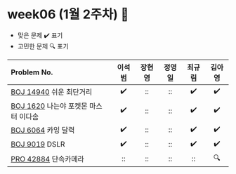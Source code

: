 
# week06 (1월 2주차) :pencil:

- 맞은 문제 :heavy_check_mark: 표기
- 고민한 문제 :mag: 표기


|Problem No.|이석범|장현영|정영일|최규림|김아영|
| :------------------------------------------------------------------------------------------- | :----------------: | :----------------: | :----------------: | :----------------: | :----------------: |
| [BOJ 14940](https://www.acmicpc.net/problem/14940) 쉬운 최단거리                     | :heavy_check_mark: | :: | :: | :heavy_check_mark: | :heavy_check_mark: |
| [BOJ 1620](https://www.acmicpc.net/problem/1620) 나는야 포켓몬 마스터 이다솜                             | :heavy_check_mark: | :: | :: | :heavy_check_mark: | :heavy_check_mark: |
| [BOJ 6064](https://www.acmicpc.net/problem/6064) 카잉 달력 |       :heavy_check_mark:        |       ::        |       ::        |       :heavy_check_mark:        |       :heavy_check_mark:        |
| [BOJ 9019](https://www.acmicpc.net/problem/9019) DSLR                                  |       :heavy_check_mark:        |  ::         | :: | :heavy_check_mark: |       :heavy_check_mark:        |
| [PRO 42884](https://school.programmers.co.kr/learn/courses/30/lessons/42884) 단속카메라     | :: | :: | :: | :: | :mag: |
